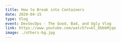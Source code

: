 ```yaml
---
title: How to Break into Containers
date: 2020-04-15
type: Vlog
event: DevSecOps - The Good, Bad, and Ugly Vlog
link: https://www.youtube.com/watch?v=bl_DbbbMjqo
image: ./others-bg.jpg
---
```

